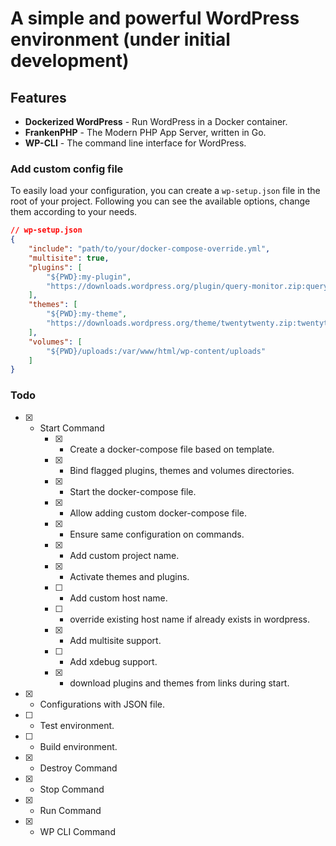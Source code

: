 # A simple and powerful WordPress environment (under initial development)

## Features

- **Dockerized WordPress** - Run WordPress in a Docker container.
- **FrankenPHP** - The Modern PHP App Server, written in Go.
- **WP-CLI** - The command line interface for WordPress.

### Add custom config file

To easily load your configuration, you can create a `wp-setup.json` file in the root of your project.
Following you can see the available options, change them according to your needs.

```json
// wp-setup.json
{
	"include": "path/to/your/docker-compose-override.yml",
	"multisite": true,
	"plugins": [
		"${PWD}:my-plugin",
		"https://downloads.wordpress.org/plugin/query-monitor.zip:query-monitor"
	],
	"themes": [
		"${PWD}:my-theme",
		"https://downloads.wordpress.org/theme/twentytwenty.zip:twentytwenty"
	],
	"volumes": [
		"${PWD}/uploads:/var/www/html/wp-content/uploads"
	]
}
```

### Todo

- [x] - Start Command
	- [x] - Create a docker-compose file based on template.
	- [x] - Bind flagged plugins, themes and volumes directories.
	- [x] - Start the docker-compose file.
	- [x] - Allow adding custom docker-compose file.
	- [x] - Ensure same configuration on commands.
	- [x] - Add custom project name.
	- [x] - Activate themes and plugins.
	- [ ] - Add custom host name.
	- [ ] - override existing host name if already exists in wordpress.
	- [x] - Add multisite support.
	- [ ] - Add xdebug support.
	- [x] - download plugins and themes from links during start.
- [x] - Configurations with JSON file.
- [ ] - Test environment.
- [ ] - Build environment.
- [x] - Destroy Command
- [x] - Stop Command
- [x] - Run Command
- [x] - WP CLI Command
